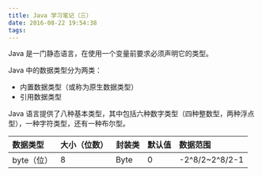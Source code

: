 ```yaml
---
title: Java 学习笔记（三）
date: 2016-08-22 19:54:38
tags:
---
```

Java 是一门静态语言，在使用一个变量前要求必须声明它的类型。

Java 中的数据类型分为两类：

- 内置数据类型（或称为原生数据类型）
- 引用数据类型

Java 语言提供了八种基本类型，其中包括六种数字类型（四种整数型，两种浮点型），一种字符类型，还有一种布尔型。

|数据类型	|大小（位数）	|封装类	|默认值	|数据范围	|
|:---|:---|:---|:---|:---|
|byte（位）|8|Byte|0|-2^8/2~2^8/2-1|

